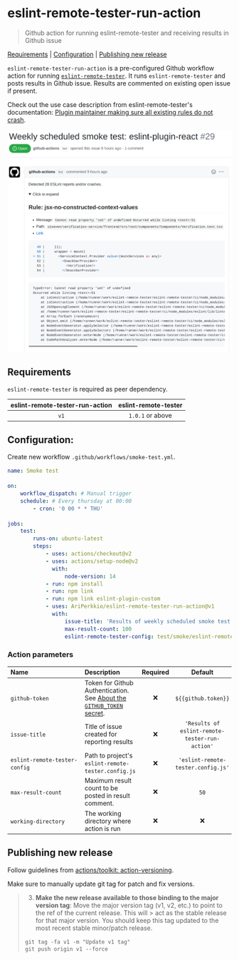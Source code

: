 # eslint-remote-tester-run-action

> Github action for running eslint-remote-tester and receiving results in Github issue

[Requirements](#requirements) | [Configuration](#configuration) | [Publishing new release](#publishing-new-release)

`eslint-remote-tester-run-action` is a pre-configured Github workflow action for running [`eslint-remote-tester`](https://github.com/AriPerkkio/eslint-remote-tester).
It runs `eslint-remote-tester` and posts results in Github issue. Results are commented on existing open issue if present.

Check out the use case description from eslint-remote-tester's documentation: [Plugin maintainer making sure all existing rules do not crash](https://github.com/AriPerkkio/eslint-remote-tester#plugin-maintainer-making-sure-all-existing-rules-do-not-crash).

<p align="center">
  <img width="640" src="https://raw.githubusercontent.com/AriPerkkio/eslint-remote-tester-run-action/HEAD/docs/demo.png">
</p>

## Requirements

`eslint-remote-tester` is required as peer dependency.

| eslint-remote-tester-run-action | eslint-remote-tester |
| :-----------------------------: | :------------------: |
|              `v1`               |   `1.0.1` or above   |

## Configuration:

Create new workflow `.github/workflows/smoke-test.yml`.

```yml
name: Smoke test

on:
    workflow_dispatch: # Manual trigger
    schedule: # Every thursday at 00:00
        - cron: '0 00 * * THU'

jobs:
    test:
        runs-on: ubuntu-latest
        steps:
            - uses: actions/checkout@v2
            - uses: actions/setup-node@v2
              with:
                  node-version: 14
            - run: npm install
            - run: npm link
            - run: npm link eslint-plugin-custom
            - uses: AriPerkkio/eslint-remote-tester-run-action@v1
              with:
                  issue-title: 'Results of weekly scheduled smoke test'
                  max-result-count: 100
                  eslint-remote-tester-config: test/smoke/eslint-remote-tester.config.js
```

### Action parameters

| Name&nbsp;&nbsp;&nbsp;&nbsp;&nbsp;&nbsp;&nbsp;&nbsp;&nbsp;&nbsp;&nbsp;&nbsp;&nbsp;&nbsp;&nbsp;&nbsp;&nbsp;&nbsp;&nbsp;&nbsp;&nbsp;&nbsp;&nbsp;&nbsp;&nbsp;&nbsp;&nbsp;&nbsp;&nbsp;&nbsp; | Description                                                                                                                                                                      | Required |                    Default                     | Example                                    |
| :--------------------------------------------------------------------------------------------------------------------------------------------------------------------------------------- | :------------------------------------------------------------------------------------------------------------------------------------------------------------------------------- | :------: | :--------------------------------------------: | :----------------------------------------- |
| `github-token`                                                                                                                                                                           | Token for Github Authentication. See [About the `GITHUB_TOKEN` secret](https://docs.github.com/en/actions/reference/authentication-in-a-workflow#about-the-github_token-secret). |   :x:    |              `${{github.token}}`               | `${{secrets.SOME_CUSTOM_TOKEN}}`           |
| `issue-title`                                                                                                                                                                            | Title of issue created for reporting results                                                                                                                                     |   :x:    | `'Results of eslint-remote-tester-run-action'` | `'Results of weekly scheduled smoke test'` |
| `eslint-remote-tester-config`                                                                                                                                                            | Path to project's `eslint-remote-tester.config.js`                                                                                                                               |   :x:    |       `'eslint-remote-tester.config.js'`       | `./path/to/custom.config.js`               |
| `max-result-count`                                                                                                                                                                       | Maximum result count to be posted in result comment.                                                                                                                             |   :x:    |                      `50`                      | `100`                                      |
| `working-directory`                                                                                                                                                                      | The working directory where action is run                                                                                                                                        |   :x:    |                      :x:                       | `./ci`                                     |

## Publishing new release

Follow guidelines from [actions/toolkit: action-versioning](https://github.com/actions/toolkit/blob/main/docs/action-versioning.md#recommendations).

Make sure to manually update git tag for patch and fix versions.

> 3. **Make the new release available to those binding to the major version tag**: Move the major version tag (v1, v2, etc.) to point to the ref of the current release. This will > act as the stable release for that major version. You should keep this tag updated to the most recent stable minor/patch release.
>
> ```
> git tag -fa v1 -m "Update v1 tag"
> git push origin v1 --force
> ```
